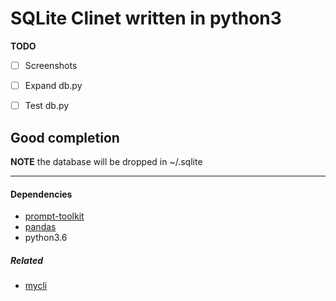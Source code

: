# SQLite Clinet written in python3

**TODO**
- [ ] Screenshots
- [ ] Expand db.py
- [ ] Test db.py


## Good completion


**NOTE** the database will be dropped in ~/.sqlite





------------------------------------------------------------------------

#### Dependencies 

- [prompt-toolkit](https://github.com/jonathanslenders/python-prompt-toolkit)
- [pandas](https://pandas.pydata.org/)
- python3.6

##### Related

-  [mycli](https://github.com/dbcli/mycli)




